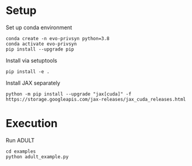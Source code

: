 # Setup

Set up conda environment
````
conda create -n evo-privsyn python=3.8
conda activate evo-privsyn
pip install --upgrade pip
````

Install via setuptools
````
pip install -e .
````

Install JAX separately
````
python -m pip install --upgrade "jax[cuda]" -f https://storage.googleapis.com/jax-releases/jax_cuda_releases.html
````

# Execution

Run ADULT
````
cd examples
python adult_example.py
````
